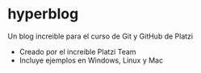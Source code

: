 # hyperblog
Un blog increible para el curso de Git y GitHub de Platzi

* Creado por el increible Platzi Team
* Incluye ejemplos en Windows, Linux y Mac
